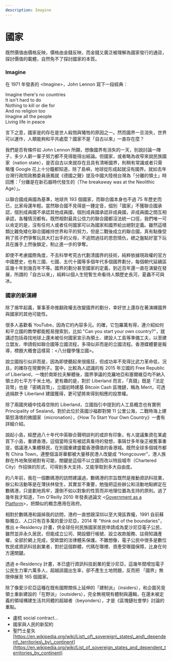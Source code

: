 ```yaml
---
description: Imagine
---
```


# 國家

既然價值由價格反映，價格由金錢反映，而金錢又廣泛被理解為國家發行的通貨，探討價值的載體，自然免不了探討國家的本質。

### Imagine

在 1971 年發表的 &lt;Imagine&gt;，John Lennon 寫下一段經典：

Imagine there's no countries  
It isn't hard to do  
Nothing to kill or die for  
And no religion too  
Imagine all the people  
Living life in peace

言下之意，國家是的存在是世人殺戮與犧牲的原因之一。然而國界一旦消失，世界可以運作，人類能夠和平共處麼？國家不是「自古以來」一直存在麼？

我們是否有條件如 John Lennon 所願，想像國界有消失的一天，別說討論一陣子，多少人窮一輩子努力都不見得能得出結論。但國家，或者略為收窄來說民族國家（nation state），是否自古以來就存在且具有清晰國界，則稍有常識或者只需略懂 Google 花上十分鐘都知道，除了島嶼，地球從形成起就沒有國界。就如去年台灣行政院政務委員唐鳳就《德國之聲》提及中國大陸視台灣為「分離的領土」時回應：「分離是在新石器時代發生的（The breakaway was at the Neolithic Age）」。

以聯合國成員國為基準，地球共 193 個國家，而聯合國本身也不過 75 年歷史而已，比家母還年輕。當然聯合國不見得是一錘定音，個別「國家」不獲聯合國承認，個別成員國不承認其他成員國，個別成員國承認非成員國，非成員國之間互相承認，各種情況都有。既然相對最具公信力的聯合國都沒法統一口徑，我們唯一可以肯定的是，沒有任何人或者任何國家可以為國家和國界給出絕對定義。雖然這樣類比難免矮化聯合國維持世界和平的努力，但是二戰後成立的聯合國，真有點像受夠了孩子們爭奪玩具大打出手的父母，不追問過往的恩怨情仇，總之盤點好當下玩具在誰手上然後鎖定，制止進一步的爭奪。

即使不考慮國際角度，不去科學考究古代劃清國界的技術，純粹依據現政權的官方中國歷史，也有三國、七國、五代十國等多個年代多個國界劃分，每個朝代延續區區幾十年到幾百年不等。國界的劃分甚至國家的定義，到近百年還一直在演變在發展，所謂的「自古以來」，純粹以個人生短暫生命看待人類歷史長河，夏蟲不可與冰。

### 國家的新演繹

除了揭竿起義，軍事革命推翻政權去改變國界的劃分，幸好世上還存在著演繹國界與國家的其他可能性。

很多人喜歡看 YouTube，因為它的內容多元。的確，它包羅萬有得，連介紹如何和平立國的教學都能輕易搜索到，比如 "Can you start your own country?"，就講述包括尋找地球上還未被任何國家宣示為領土、建設人工島等準備工夫，以至建立盟友、申請假如聯合國等立國流程，多項似非而是的立國流程。香港媒體要是報導，標題大概會這樣寫：&lt;八分鐘學懂立國&gt;。

說立國指引似非而是，因為即使聽起來很瘋狂，但成功率不見得比武力革命低，況且，的確存在現實例子。當中，比較為人認識的有 2015 年立國的 Free Republic of Liberland，一塊於南斯拉夫解體後，國界爭議的克羅地亞和塞爾維亞均不納入領土的七平方千米土地。更有趣的是，對於 Liberland 而言，「真錢」既是「法定貨幣」也是「密碼貨幣」，立國初時建基 Bitcoin Cash 區塊鏈，稱為 Merit，可透過捐款予 Liberland 建國獲得，更可望將來得到相應的投票權。

除了兩國夾縫中找尋空隙的 Liberland，立國指引中提到的人工島概念也有實例 Principality of Sealand。對於此位於英國沙福郡對開 11 公里公海，二戰時海上建築怒濤塔的微國家（micronation），《How To Start Your Own Country》一書有詳細介紹。

說起小島，經歷過八十年代中英聯合聲明談判的或許有印象，有人提議集資在某處買下小島，重建香港。這個當時沒有被認真看待的發想，事隔廿多年後正被舊事重提，倡議港人集體移民，在別國重建盛載香港價值的香港城。既然全球多個城市都有 China Town，連整個溫哥華都被大量移民港人改變成 “Hongcouver”，港人族群在外地聚居絕對有可能，關鍵是這個不以立國而改以特設城市（Chartered City）作招徠的形式，可得到多大支持，又能爭取到多大自由度。

約八年前，我在一個數碼港的訪問建議過，數碼港的宗旨既然是推動資訊科技業，辦公和活動等是在薄扶林發生，其實並不重要，勉強把這些辦公和活動地點綁定在數碼港，只是劃地爲牢，還倒不如以對象的性質而非地理位置為支持的原則。過了幾年我才知道，Tim O'Reilly 2010 年發表過論文 &lt;[Government as a Platform](https://www.mitpressjournals.org/doi/pdf/10.1162/INOV_a_00056)&gt;，把類似的概念應用在政府。

相對於數碼港和諧掉我的訪問，港府一直想跟深圳以至大灣區靠攏，1991 自前蘇聯獨立、人口只有百多萬的愛沙尼亞，2014 年 "think out of the boundaries"，推出 e-Residency 計畫，供全球任何民族國家居民申請成為愛沙尼亞電子公民，雖然並非永久居民，但能成立公司、開設銀行帳號、設立收款服務、註冊知識產權，全部於網上完成，受歐盟的法律體系保護。不難想像，電子公民中很多是數位牧民或資訊科技創業者，對於這個群體，代碼在哪裡、資產受哪國保障，比身在何方還關鍵。

透過 e-Residency 計畫，本已盛行資訊科技創業的愛沙尼亞，這幾年間增加電子公民生力軍六萬多人，超越該國出生率，卻不產生土地問題，反而把 「國界」無限伸展至 165 個國家。

除了像愛沙尼亞這種在既有國際關係上延伸的「建制派」（insiders），和企圖另覓領土重新建設的「在野派」（outsiders），完全無視現有體制與邏輯，在還未被定義的領域構建生活共同體的超越者（beyonders），才是《區塊鏈社會學》討論的重點。

* 盧梳 social contract...
* 國家與人民的新契約
* 聖鬥士星矢[https://en.wikipedia.org/wiki/List\_of\_sovereign\_states\_and\_dependent\_territories\_by\_continent](https://en.wikipedia.org/wiki/List_of_sovereign_states_and_dependent_territories_by_continent)

